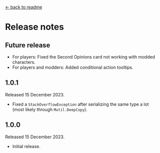 [← back to readme](README.md)

# Release notes

## Future release

* For players: Fixed the Second Opinions card not working with modded characters.
* For players and modders: Added conditional action tooltips.

## 1.0.1
Released 15 December 2023.

* Fixed a `StackOverflowException` after serializing the same type a lot (most likely through `Mutil.DeepCopy`).

## 1.0.0
Released 15 December 2023.

* Initial release.